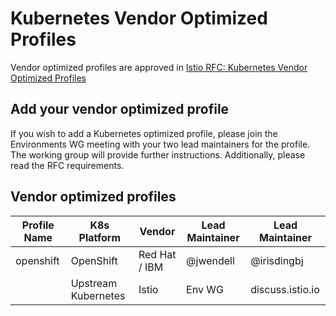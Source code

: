 # Kubernetes Vendor Optimized Profiles

Vendor optimized profiles are approved in [Istio RFC: Kubernetes Vendor Optimized Profiles](https://docs.google.com/document/d/1N_yC9vi4Jt3auMLLSOkavQb6qgbJKr-Mp4kUL3GOmEc/edit#heading=h.xw1gqgyqs5b)

## Add your vendor optimized profile

If you wish to add a Kubernetes optimized profile, please join the Environments
WG meeting with your two lead maintainers for the profile. The working group
will provide further instructions. Additionally, please read the RFC requirements.

## Vendor optimized profiles

|Profile Name | K8s Platform         | Vendor        | Lead Maintainer | Lead Maintainer  |
|-------------| -------------------- | ------------- | --------------- | ---------------- |
|openshift| OpenShift            | Red Hat / IBM | @jwendell       | @irisdingbj      |
|| Upstream Kubernetes  | Istio         | Env WG          | discuss.istio.io |
